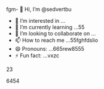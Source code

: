 fgm- 👋 Hi, I’m @sedvertbu
- 👀 I’m interested in ...
- 🌱 I’m currently learning ...55
- 💞️ I’m looking to collaborate on ...
- 📫 How to reach me ...55fghfdslio
- 😄 Pronouns: ...665rew8555
- ⚡ Fun fact: ...vxzc

23
<!---
sedvertbu/sedvertbu is a ✨ special ✨ repository because its `README.md` (this file) appears on your GitHub profile.
You can click the Preview link to take a look at your changes.5581
--->
6454
